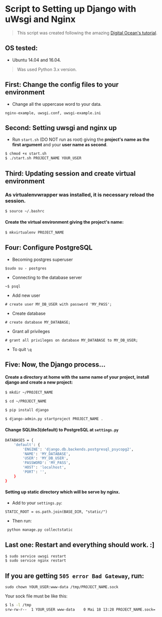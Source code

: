 # Script to Setting up Django with uWsgi and Nginx

>This script was created following the amazing [Digital Ocean's tutorial](https://www.digitalocean.com/community/tutorials/how-to-serve-django-applications-with-uwsgi-and-nginx-on-ubuntu-14-04).

## OS tested:
* Ubuntu 14.04 and 16.04.

>Was used Python 3.x version.

## First: Change the config files to your environment

* Change all the uppercase word to your data.

`nginx-example, uwsgi.conf, uwsgi-example.ini`


## Second: Setting uwsgi and nginx up

* Run `start.sh` (DO NOT run as root) giving the **project's name as the first argument** and your **user name as second**.

```sh
$ chmod +x start.sh
$ ./start.sh PROJECT_NAME YOUR_USER
```
## Third: Updating session and create virtual environment

### As virtualenvwrapper was installed, it is necessary reload the session.
```sh
$ source ~/.bashrc
```

#### Create the virtual environment giving the project's name:
```sh
$ mkvirtualenv PROJECT_NAME
```

## Four: Configure PostgreSQL

* Becoming postgres superuser 

`$sudo su - postgres`

* Connecting to the database server

`~$ psql`

* Add new user

`# create user MY_DB_USER with password 'MY_PASS';`

* Create database

`# create database MY_DATABASE;`

* Grant all privileges

`# grant all privileges on database MY_DATABASE to MY_DB_USER;`

* To quit
`\q`


## Five: Now, the Django process...

#### Create a directory at home with the same name of your project, install django and create a new project:
```sh
$ mkdir ~/PROJECT_NAME

$ cd ~/PROJECT_NAME

$ pip install django

$ django-admin.py startproject PROJECT_NAME .
```

#### Change SQLlite3(default) to PostgreSQL at `settings.py`

```sh
DATABASES = {
    'default': {
        'ENGINE': 'django.db.backends.postgresql_psycopg2',
        'NAME': 'MY_DATABASE',
        'USER': 'MY_DB_USER',
        'PASSWORD': 'MY_PASS',
        'HOST': 'localhost',
        'PORT': '',
    }
}
```

#### Setting up static directory which will be serve by nginx.

* Add to your `settings.py`:

`STATIC_ROOT = os.path.join(BASE_DIR, "static/")`

* Then run:
```sh
 python manage.py collectstatic
```

## Last one: Restart and everything should work. :]
```sh
$ sudo service uwsgi restart
$ sudo service nginx restart
```

## If you are getting `505 error Bad Gateway`, run:
`sudo chown YOUR_USER:www-data /tmp/PROJECT_NAME.sock`

Your sock file must be like this:
```sh
$ ls -l /tmp
srw-rw-r--  1 YOUR_USER www-data    0 Mai 18 13:28 PROJECT_NAME.sock=
```

